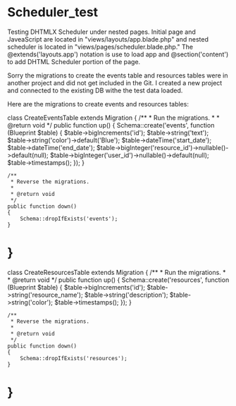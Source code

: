 # Scheduler_test
Testing DHTMLX Scheduler under nested pages. Initial page and JaveaScript are located in "views/layouts/app.blade.php" and nested scheduler is located in "views/pages/scheduler.blade.php." The @extends('layouts.app') notation is use to load app and @section('content') to add DHTML Scheduler portion of the page.


Sorry the migrations to create the events table and resources tables were in another project and did not get included in the Git.
I created a new project and connected to the existing DB withe the test data loaded.

Here are the migrations to create events and resources tables:

class CreateEventsTable extends Migration
{
    /**
     * Run the migrations.
     *
     * @return void
     */
    public function up()
    {
        Schema::create('events', function (Blueprint $table) {
            $table->bigIncrements('id');
            $table->string('text');
            $table->string('color')->default('Blue');
            $table->dateTime('start_date');
            $table->dateTime('end_date');
            $table->bigInteger('resource_id')->nullable()->default(null);
            $table->bigInteger('user_id')->nullable()->default(null);
            $table->timestamps();
        });
    }

    /**
     * Reverse the migrations.
     *
     * @return void
     */
    public function down()
    {
        Schema::dropIfExists('events');
    }
}
=================================================================
class CreateResourcesTable extends Migration
{
    /**
     * Run the migrations.
     *
     * @return void
     */
    public function up()
    {
        Schema::create('resources', function (Blueprint $table) {
            $table->bigIncrements('id');
            $table->string('resource_name');
            $table->string('description');
            $table->string('color');
            $table->timestamps();
        });
    }

    /**
     * Reverse the migrations.
     *
     * @return void
     */
    public function down()
    {
        Schema::dropIfExists('resources');
    }
}
=================================================================
